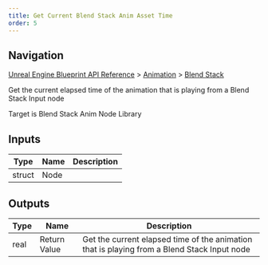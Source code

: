 ```yaml
---
title: Get Current Blend Stack Anim Asset Time
order: 5
---
```

## Navigation

[Unreal Engine Blueprint API Reference](https://dev.epicgames.com/documentation/en-us/unreal-engine/BlueprintAPI) > [Animation](https://dev.epicgames.com/documentation/en-us/unreal-engine/BlueprintAPI/Animation) > [Blend Stack](https://dev.epicgames.com/documentation/en-us/unreal-engine/BlueprintAPI/Animation/BlendStack)

Get the current elapsed time of the animation that is playing from a Blend Stack Input node

Target is Blend Stack Anim Node Library

## Inputs

| Type | Name | Description |
| --- | --- | --- |
| struct | Node |  |

## Outputs

| Type | Name | Description |
| --- | --- | --- |
| real | Return Value | Get the current elapsed time of the animation that is playing from a Blend Stack Input node |

